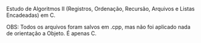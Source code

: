 Estudo de Algoritmos II (Registros, Ordenação,  Recursão, Arquivos e Listas Encadeadas) em C.

OBS: Todos os arquivos foram salvos em .cpp, mas não foi aplicado nada de orientação a Objeto. É apenas C.
